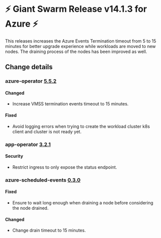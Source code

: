# :zap: Giant Swarm Release v14.1.3 for Azure :zap:

This releases increases the Azure Events Termination timeout from 5 to 15 minutes for better upgrade experience while workloads are moved to new nodes.
The draining process of the nodes has been improved as well.

## Change details


### azure-operator [5.5.2](https://github.com/giantswarm/azure-operator/releases/tag/v5.5.2)

#### Changed
- Increase VMSS termination events timeout to 15 minutes.
#### Fixed
- Avoid logging errors when trying to create the workload cluster k8s client and cluster is not ready yet.



### app-operator [3.2.1](https://github.com/giantswarm/app-operator/releases/tag/v3.2.1)

#### Security
- Restrict ingress to only expose the status endpoint.



### azure-scheduled-events [0.3.0](https://github.com/giantswarm/azure-scheduled-events/releases/tag/v0.3.0)

#### Fixed
- Ensure to wait long enough when draining a node before considering the node drained.
#### Changed
- Change drain timeout to 15 minutes.



